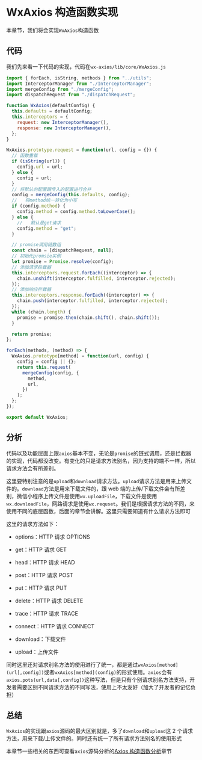 # WxAxios 构造函数实现

本章节，我们将会实现`WxAxios`构造函数

## 代码

我们先来看一下代码的实现，代码在`wx-axios/lib/core/WxAxios.js`

```javascript
import { forEach, isString, methods } from "../utils";
import InterceptorManager from "./InterceptorManager";
import mergeConfig from "./mergeConfig";
import dispatchRequest from "./dispatchRequest";

function WxAxios(defaultConfig) {
  this.defaults = defaultConfig;
  this.interceptors = {
    request: new InterceptorManager(),
    response: new InterceptorManager(),
  };
}

WxAxios.prototype.request = function(url, config = {}) {
  // 函数重载
  if (isString(url)) {
    config.url = url;
  } else {
    config = url;
  }
  // 将默认的配置跟传入的配置进行合并
  config = mergeConfig(this.defaults, config);
  //   将method统一转化为小写
  if (config.method) {
    config.method = config.method.toLowerCase();
  } else {
    //   默认是get请求
    config.method = "get";
  }

  // promise调用链数组
  const chain = [dispatchRequest, null];
  // 初始化promsie实例
  let promise = Promise.resolve(config);
  // 添加请求拦截器
  this.interceptors.request.forEach((interceptor) => {
    chain.unshift(interceptor.fulfilled, interceptor.rejected);
  });
  // 添加响应拦截器
  this.interceptors.response.forEach((interceptor) => {
    chain.push(interceptor.fulfilled, interceptor.rejected);
  });
  while (chain.length) {
    promise = promise.then(chain.shift(), chain.shift());
  }

  return promise;
};

forEach(methods, (method) => {
  WxAxios.prototype[method] = function(url, config) {
    config = config || {};
    return this.request(
      mergeConfig(config, {
        method,
        url,
      })
    );
  };
});

export default WxAxios;
```

## 分析

代码以及功能层面上跟`axios`基本不变，无论是`promise`的链式调用，还是拦截器的实现，代码都没改变。有变化的只是请求方法别名，因为支持的端不一样，所以请求方法会有所差别。

这里要特别注意的是`upload`和`download`请求方法。`upload`请求方法是用来上传文件的。`download`方法是用来下载文件的，跟 web 端的上传/下载文件会有所差别，微信小程序上传文件是使用`wx.uploadFile`，下载文件是使用`wx.downloadFile`，网路请求是使用`wx.requset`。我们是根据请求方法的不同，来使用不同的底层函数，后面的章节会讲解。这里只需要知道有什么请求方法即可

这里的请求方法如下：

- options：HTTP 请求 OPTIONS

- get：HTTP 请求 GET

- head：HTTP 请求 HEAD

- post：HTTP 请求 POST

- put：HTTP 请求 PUT

- delete：HTTP 请求 DELETE

- trace：HTTP 请求 TRACE

- connect：HTTP 请求 CONNECT

- download：下载文件

- upload：上传文件

同时这里还对请求别名方法的使用进行了统一，都是通过`wxAxios[method](url[,config])`或者`wxAxios[method](config)`的形式使用。`axios`会有`axios.pots(url,data[,config])`这种写法，但是只有个别请求别名方法支持，开发者需要区别不同请求方法的不同写法，使用上不太友好（加大了开发者的记忆负担）

## 总结

`WxAxios`的实现跟`axios`源码的最大区别就是，多了`download`和`upload`这 2 个请求方法，用来下载/上传文件的。同时还有统一了所有请求方法别名的使用形式

本章节一些相关的东西可查看`axios`源码分析的[Axios 构造函数分析](/analysis/03-axios-form)章节
